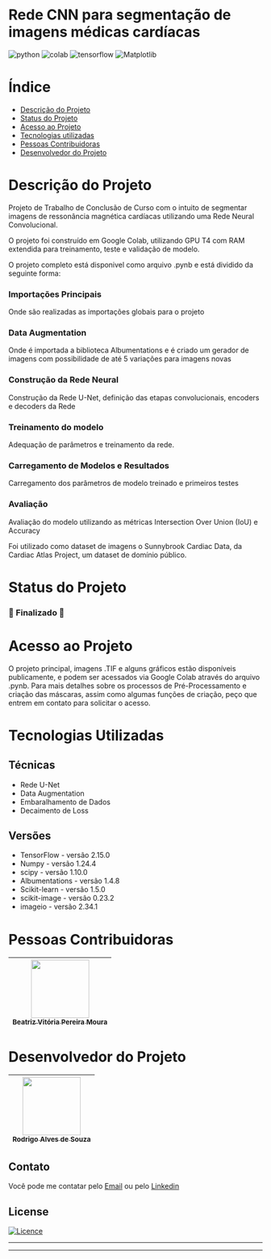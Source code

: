 [MADE_WITH_PYTHON_BADGE]:http://ForTheBadge.com/images/badges/made-with-python.svg
[OPEN_IN_COLAB_BADGE]:https://colab.research.google.com/assets/colab-badge.svg
[TENSOR_FLOW_BADGE]:https://img.shields.io/badge/TensorFlow-%23FF6F00.svg
[MAT_PLOT_LIB]:https://img.shields.io/badge/Matplotlib-%23ffffff.svg?style=for-the-badge&logo=Matplotlib&logoColor=black

# Rede CNN para segmentação de imagens médicas cardíacas

![python][MADE_WITH_PYTHON_BADGE]
![colab][OPEN_IN_COLAB_BADGE]
![tensorflow][TENSOR_FLOW_BADGE]
![Matplotlib][MAT_PLOT_LIB]

# Índice

* [Descrição do Projeto](#descrição-do-projeto)
* [Status do Projeto](#status-do-Projeto)
* [Acesso ao Projeto](#acesso-ao-projeto)
* [Tecnologias utilizadas](#tecnologias-utilizadas)
* [Pessoas Contribuidoras](#pessoas-contribuidoras)
* [Desenvolvedor do Projeto](#pessoas-desenvolvedoras)

# Descrição do Projeto

Projeto de Trabalho de Conclusão de Curso com o intuito de segmentar imagens de ressonância magnética cardíacas utilizando uma Rede Neural Convolucional.

O projeto foi construído em Google Colab, utilizando GPU T4 com RAM extendida para treinamento, teste e validação de modelo. 

O projeto completo está disponivel como arquivo .pynb e está dividido da seguinte forma:

### Importações Principais
Onde são realizadas as importações globais para o projeto
### Data Augmentation
Onde é importada a biblioteca Albumentations e é criado um gerador de imagens com possibilidade de até 5 variações para imagens novas
### Construção da Rede Neural
Construção da Rede U-Net, definição das etapas convolucionais, encoders e decoders da Rede
### Treinamento do modelo
Adequação de parâmetros e treinamento da rede.
### Carregamento de Modelos e Resultados
Carregamento dos parâmetros de modelo treinado e primeiros testes
### Avaliação
Avaliação do modelo utilizando as métricas Intersection Over Union (IoU) e Accuracy

Foi utilizado como dataset de imagens o Sunnybrook Cardiac Data, da Cardiac Atlas Project, um dataset de domínio público.

# Status do Projeto

### :checkered_flag: Finalizado :checkered_flag:

# Acesso ao Projeto

O projeto principal, imagens .TIF e alguns gráficos estão disponíveis publicamente, e podem ser acessados via Google Colab através do arquivo .pynb. Para mais detalhes sobre os processos de Pré-Processamento e criação das máscaras, assim como algumas funções de criação, peço que entrem em contato para solicitar o acesso. 

# Tecnologias Utilizadas

## Técnicas

+ Rede U-Net
+ Data Augmentation
+ Embaralhamento de Dados
+ Decaimento de Loss

## Versões

+ TensorFlow - versão 2.15.0
+ Numpy - versão 1.24.4
+ scipy - versão 1.10.0
+ Albumentations - versão 1.4.8
+ Scikit-learn - versão 1.5.0
+ scikit-image - versão 0.23.2
+ imageio - versão 2.34.1

# Pessoas Contribuidoras

| [<img loading="lazy" src="https://avatars.githubusercontent.com/u/141643695?v=4" width=115><br><sub>Beatriz Vitória Pereira Moura</sub>](https://github.com/b232076) |
| :---: |

# Desenvolvedor do Projeto

| [<img loading="lazy" src="https://avatars.githubusercontent.com/u/163450820?v=4" width=115><br><sub>Rodrigo Alves de Souza</sub>](https://github.com/Digoas12) |
| :---: |

## Contato

Você pode me contatar pelo [Email](digoas12@gmail.com) ou pelo [Linkedin](https://www.linkedin.com/in/rodrigo-alves-de-souza-5a34b815b/)

## License

[![Licence](https://img.shields.io/github/license/Digoas12/markdown-badges?style=for-the-badge)](./LICENSE)
<hr>
<hr>
